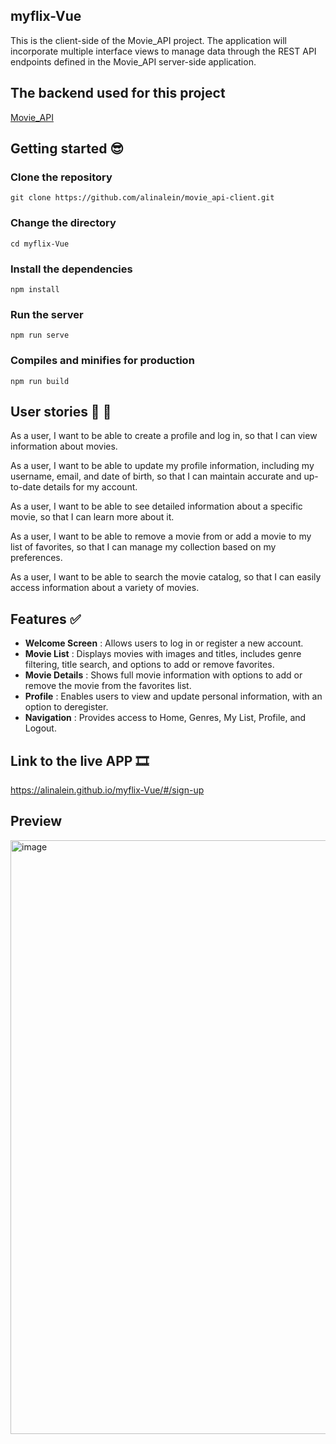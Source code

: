 ## myflix-Vue
This is the client-side of the Movie_API project. The application will incorporate multiple interface views to manage data through the REST API endpoints defined in the Movie_API server-side application.

## The backend used for this project
[Movie_API](https://github.com/alinalein/movie_api)

## Getting started 😎
### Clone the repository

```
git clone https://github.com/alinalein/movie_api-client.git
```

### Change the directory

```
cd myflix-Vue
```

### Install the dependencies

```
npm install
```

### Run the server
```
npm run serve
```

### Compiles and minifies for production
```
npm run build
```

## User stories 💃 🕺
As a user, I want to be able to create a profile and log in, so that I can view information about movies.

As a user, I want to be able to update my profile information, including my username, email, and date of birth, so that I can maintain accurate and up-to-date details for my account.

As a user, I want to be able to see detailed information about a specific movie, so that I can learn more about it.

As a user, I want to be able to remove a movie from or add a movie to my list of favorites, so that I can manage my collection based on my preferences.

As a user, I want to be able to search the movie catalog, so that I can easily access information about a variety of movies.

 ## Features ✅
- **Welcome Screen** : Allows users to log in or register a new account.
- **Movie List** : Displays movies with images and titles, includes genre filtering, title search, and options to add or remove favorites.
- **Movie Details** : Shows full movie information with options to add or remove the movie from the favorites list.
- **Profile** : Enables users to view and update personal information, with an option to deregister. 
- **Navigation** : Provides access to Home, Genres, My List, Profile, and Logout. 

## Link to the live APP 🎞️
https://alinalein.github.io/myflix-Vue/#/sign-up

## Preview
<img width="950" alt="image" src="https://github.com/user-attachments/assets/8a14624b-6198-40e9-bf7d-327dca40e75b" />
